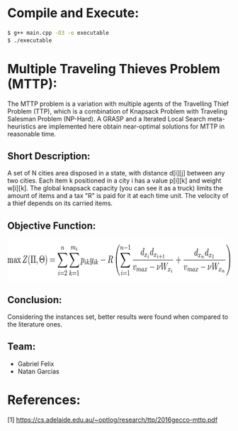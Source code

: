 # Compile and Execute:
```bash
$ g++ main.cpp -O3 -o executable
$ ./executable
```

# Multiple Traveling Thieves Problem (MTTP):

The MTTP problem is a variation with multiple agents of the Travelling Thief Problem (TTP), which is a combination of Knapsack Problem with Traveling Salesman Problem (NP-Hard). A GRASP and a Iterated Local Search meta-heuristics are implemented here obtain near-optimal solutions for MTTP in reasonable time.

## Short Description:

A set of N cities area disposed in a state, with distance d[i][j] between any two cities. Each item k positioned in a city i has a value p[i][k] and weight w[i][k]. The global knapsack capacity (you can see it as a truck) limits the amount of items and a tax "R" is paid for it at each time unit. The velocity of a thief depends on its carried items.

## Objective Function:

<p align="center">
  <img src="assets/obj_function.png" align=center width=720 height=95/>
</p>

## Conclusion:
Considering the instances set, better results were found when compared to the literature ones.

## Team:

* Gabriel Felix 
* Natan Garcias 

# References:
[1] https://cs.adelaide.edu.au/~optlog/research/ttp/2016gecco-mttp.pdf


